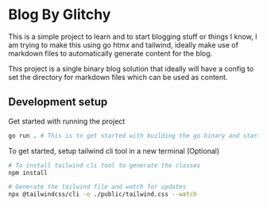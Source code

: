 # Blog By Glitchy

This is a simple project to learn and to start blogging stuff or things I know, I am trying to make this using go htmx and tailwind, ideally make use of markdown files to automatically generate content for the blog.

This project is a single binary blog solution that ideally will have a config to set the directory for markdown files which can be used as content.

## Development setup

Get started with running the project

```bash
go run . # This is to get started with building the go binary and start
```

To get started, setup tailwind cli tool in a new terminal (Optional)

```bash
# To install tailwind cli tool to generate the classes
npm install

# Generate the tailwind file and watch for updates
npx @tailwindcss/cli -o ./public/tailwind.css --watch
```
